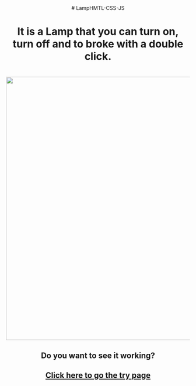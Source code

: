 <div align="center"># LampHMTL-CSS-JS
<h1>It is a Lamp that you can turn on, turn off and to broke with a double click.<h1>
 <img src="https://user-images.githubusercontent.com/71628988/148602892-0b5131dd-ff27-4194-b16d-17b783a88f8b.PNG" width="720px"> </img>
 <h2>Do you want to see it working?<h2>
 <a href="https://therouth.github.io/LampHMTL-CSS-JS/" target="_blank">Click here to go the try page</a>
 
